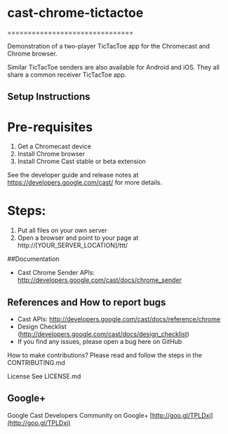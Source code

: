 # cast-chrome-tictactoe
===============================

Demonstration of a two-player TicTacToe app for the Chromecast and Chrome browser. 

Similar TicTacToe senders are also available for Android and iOS.  They all share a common receiver TicTacToe app.

## Setup Instructions

# Pre-requisites
 1. Get a Chromecast device
 2. Install Chrome browser
 3. Install Chrome Cast stable or beta extension

 See the developer guide and release notes at https://developers.google.com/cast/ for more details.
 
# Steps:
 1. Put all files on your own server
 2. Open a browser and point to your page at http://[YOUR_SERVER_LOCATION]/ttt/

##Documentation
* Cast Chrome Sender APIs: http://developers.google.com/cast/docs/chrome_sender

## References and How to report bugs
* Cast APIs: http://developers.google.com/cast/docs/reference/chrome
* Design Checklist (http://developers.google.com/cast/docs/design_checklist)
* If you find any issues, please open a bug here on GitHub

How to make contributions?
Please read and follow the steps in the CONTRIBUTING.md

License
See LICENSE.md

## Google+
 Google Cast Developers Community on Google+ [http://goo.gl/TPLDxj](http://goo.gl/TPLDxj)
